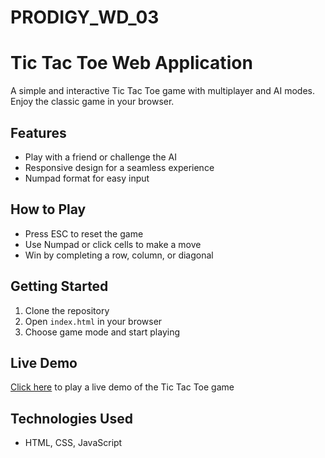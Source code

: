 # PRODIGY_WD_03
# Tic Tac Toe Web Application

A simple and interactive Tic Tac Toe game with multiplayer and AI modes. Enjoy the classic game in your browser.

## Features
- Play with a friend or challenge the AI
- Responsive design for a seamless experience
- Numpad format for easy input

## How to Play
- Press ESC to reset the game
- Use Numpad or click cells to make a move
- Win by completing a row, column, or diagonal

## Getting Started
1. Clone the repository
2. Open `index.html` in your browser
3. Choose game mode and start playing

## Live Demo
[Click here](https://timepass45.github.io/PRODIGY_WD_03/) to play a live demo of the Tic Tac Toe game

## Technologies Used
- HTML, CSS, JavaScript
